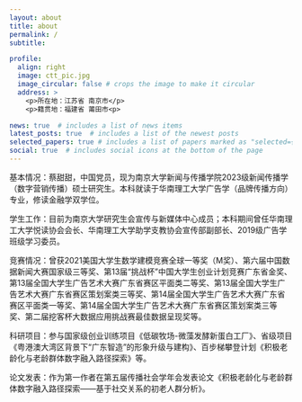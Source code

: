 ```yaml
---
layout: about
title: about
permalink: /
subtitle: 

profile:
  align: right
  image: ctt_pic.jpg
  image_circular: false # crops the image to make it circular
  address: >
    <p>所在地：江苏省 南京市</p>
    <p>籍贯地：福建省 莆田市<p>

news: true  # includes a list of news items
latest_posts: true  # includes a list of the newest posts
selected_papers: true # includes a list of papers marked as "selected={true}"
social: true  # includes social icons at the bottom of the page
---
```


基本情况：蔡甜甜，中国党员，现为南京大学新闻与传播学院2023级新闻传播学（数字营销传播）硕士研究生。本科就读于华南理工大学广告学（品牌传播方向）专业，修读金融学双学位。

学生工作：目前为南京大学研究生会宣传与新媒体中心成员；本科期间曾任华南理工大学悦读协会会长、华南理工大学助学支教协会宣传部副部长、2019级广告学班级学习委员。

竞赛情况：曾获2021美国大学生数学建模竞赛全球一等奖（M奖）、第六届中国数据新闻大赛国家级三等奖、第13届“挑战杯”中国大学生创业计划竞赛广东省金奖、第13届全国大学生广告艺术大赛广东省赛区平面类二等奖、第13届全国大学生广告艺术大赛广东省赛区策划案类三等奖、第14届全国大学生广告艺术大赛广东省赛区平面类一等奖、第14届全国大学生广告艺术大赛广东省赛区策划案类三等奖、第二届挖客杯大数据应用挑战赛最佳数据呈现奖等。

科研项目：参与国家级创业训练项目《低碳牧场-微藻发酵新蛋白工厂》、省级项目《粤港澳大湾区背景下“广东智造”的形象升级与建构》、百步梯攀登计划《积极老龄化与老龄群体数字融入路径探索》等。

论文发表：作为第一作者在第五届传播社会学年会发表论文《积极老龄化与老龄群体数字融入路径探索——基于社交关系的初老人群分析》。
